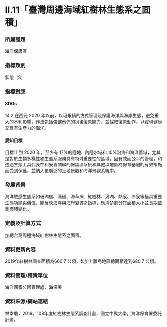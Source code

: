 # II.11「臺灣周邊海域紅樹林生態系之面積」

### 所屬議題
海洋保護區
### 指標類別
狀態（S）
### 指標對應
#### SDGs
14.2 在西元 2020 年以前，以可永續的方式管理及保護海洋與海岸生態，避免重大的不利影響，作法包括強健他們的災後復原能力，並採取復原動作，以實現健康又具有生產力的海洋。
#### 愛知目標
目標11 到 2020 年，至少有 17%的陸地、內陸水域和 10%沿海和海洋區域，尤其是對於生物多樣性和生態系服務具有特殊重要性的區域，因有效而公平的管理，和透過生態上具代表性和妥善關聯的保護區系統和其他以地區為保育基礎的有效措施而受到保護，並納入更廣泛的土地景觀和海洋景觀系統中。
### 發展背景
海洋敏感生態系如珊瑚礁、藻礁、海草床、紅樹林、潟湖、熱泉、冷泉等極具重要生態功能與價值，能反映海洋與海岸變遷之指標，應清楚劃分其面積大小並長期監測面積變化。
### 定義及計算方式
加總台灣周邊海域紅樹林生態系之面積。
### 資料更新內容
2019年紅樹林調查面積為660.7 公頃，如加上離島地區總面積達到680.7 公頃。
### 資料管理/權責單位
海洋國家公園管理處、海保署
### 資料來源/網站連結
林幸助，2019。108年度紅樹林生態系調查計畫，國立中興大學，海洋保育署委託計畫。

